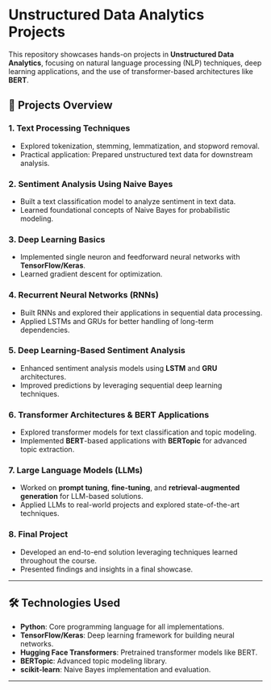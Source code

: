 # Unstructured Data Analytics Projects
This repository showcases hands-on projects in **Unstructured Data Analytics**, focusing on natural language processing (NLP) techniques, deep learning applications, and the use of transformer-based architectures like **BERT**.

## 🚀 Projects Overview

### 1. **Text Processing Techniques**
   - Explored tokenization, stemming, lemmatization, and stopword removal.
   - Practical application: Prepared unstructured text data for downstream analysis.

### 2. **Sentiment Analysis Using Naive Bayes**
   - Built a text classification model to analyze sentiment in text data.
   - Learned foundational concepts of Naive Bayes for probabilistic modeling.

### 3. **Deep Learning Basics**
   - Implemented single neuron and feedforward neural networks with **TensorFlow/Keras**.
   - Learned gradient descent for optimization.

### 4. **Recurrent Neural Networks (RNNs)**
   - Built RNNs and explored their applications in sequential data processing.
   - Applied LSTMs and GRUs for better handling of long-term dependencies.

### 5. **Deep Learning-Based Sentiment Analysis**
   - Enhanced sentiment analysis models using **LSTM** and **GRU** architectures.
   - Improved predictions by leveraging sequential deep learning techniques.

### 6. **Transformer Architectures & BERT Applications**
   - Explored transformer models for text classification and topic modeling.
   - Implemented **BERT**-based applications with **BERTopic** for advanced topic extraction.

### 7. **Large Language Models (LLMs)**
   - Worked on **prompt tuning**, **fine-tuning**, and **retrieval-augmented generation** for LLM-based solutions.
   - Applied LLMs to real-world projects and explored state-of-the-art techniques.

### 8. **Final Project**
   - Developed an end-to-end solution leveraging techniques learned throughout the course.
   - Presented findings and insights in a final showcase.

---

## 🛠️ Technologies Used
- **Python**: Core programming language for all implementations.
- **TensorFlow/Keras**: Deep learning framework for building neural networks.
- **Hugging Face Transformers**: Pretrained transformer models like BERT.
- **BERTopic**: Advanced topic modeling library.
- **scikit-learn**: Naive Bayes implementation and evaluation.

---
